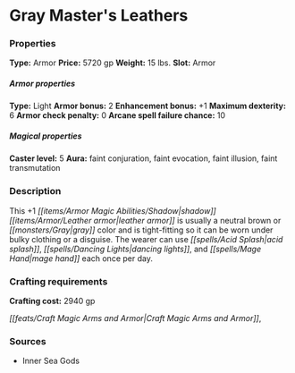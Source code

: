 ﻿---
Title: "Gray Master's Leathers"
Type: "Armor"
Price: "5720 gp"
Weight: "15 lbs."
Slot: "Armor"
Armor properties Type: "Light"
Armor bonus: "2"
Enhancement bonus: "+1"
Maximum dexterity: "6"
Armor check penalty: "0"
Arcane spell failure chance: "10"
Caster level: "5"
Aura: "faint conjuration, faint evocation, faint illusion, faint transmutation"
Description: |
  "This _+1 shadow leather armor_ is usually a neutral brown or gray color and is tight-fitting so it can be worn under bulky clothing or a disguise. The wearer can use _acid splash_, _dancing lights_, and _mage hand_ each once per day."
Crafting cost: "2940 gp"
Sources: "['Inner Sea Gods']"
---

# Gray Master's Leathers

### Properties

**Type:** Armor **Price:** 5720 gp **Weight:** 15 lbs. **Slot:** Armor

##### Armor properties

**Type:** Light **Armor bonus:** 2 **Enhancement bonus:** +1 **Maximum dexterity:** 6 **Armor check penalty:** 0 **Arcane spell failure chance:** 10

##### Magical properties

**Caster level:** 5 **Aura:** faint conjuration, faint evocation, faint illusion, faint transmutation

### Description

This +1 _[[items/Armor Magic Abilities/Shadow|shadow]]_ _[[items/Armor/Leather armor|leather armor]]_ is usually a neutral brown or _[[monsters/Gray|gray]]_ color and is tight-fitting so it can be worn under bulky clothing or a disguise. The wearer can use _[[spells/Acid Splash|acid splash]]_, _[[spells/Dancing Lights|dancing lights]]_, and _[[spells/Mage Hand|mage hand]]_ each once per day.

### Crafting requirements

**Crafting cost:** 2940 gp

_[[feats/Craft Magic Arms and Armor|Craft Magic Arms and Armor]]_,

### Sources

* Inner Sea Gods